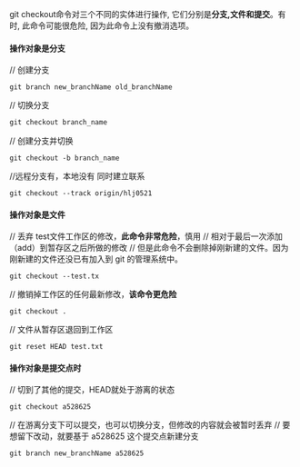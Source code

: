 git checkout命令对三个不同的实体进行操作, 它们分别是**分支,文件和提交**。有时, 此命令可能很危险, 因为此命令上没有撤消选项。

#### 操作对象是分支

// 创建分支
```
git branch new_branchName old_branchName
```

// 切换分支
```javaScript
git checkout branch_name
```
// 创建分支并切换
```
git checkout -b branch_name
```
//远程分支有，本地没有 同时建立联系
```
git checkout --track origin/hlj0521
```

#### 操作对象是文件
// 丢弃 test文件工作区的修改，**此命令非常危险**，慎用
// 相对于最后一次添加（add）到暂存区之后所做的修改
// 但是此命令不会删除掉刚新建的文件。因为刚新建的文件还没已有加入到 git 的管理系统中。
```
git checkout --test.tx
```
// 撤销掉工作区的任何最新修改，**该命令更危险**
```
git checkout .
```

// 文件从暂存区退回到工作区
```
git reset HEAD test.txt
```

#### 操作对象是提交点时

// 切到了其他的提交，HEAD就处于游离的状态
```
git checkout a528625
```
// 在游离分支下可以提交，也可以切换分支，但修改的内容就会被暂时丢弃
// 要想留下改动，就要基于 a528625 这个提交点新建分支
```
git branch new_branchName a528625
```




